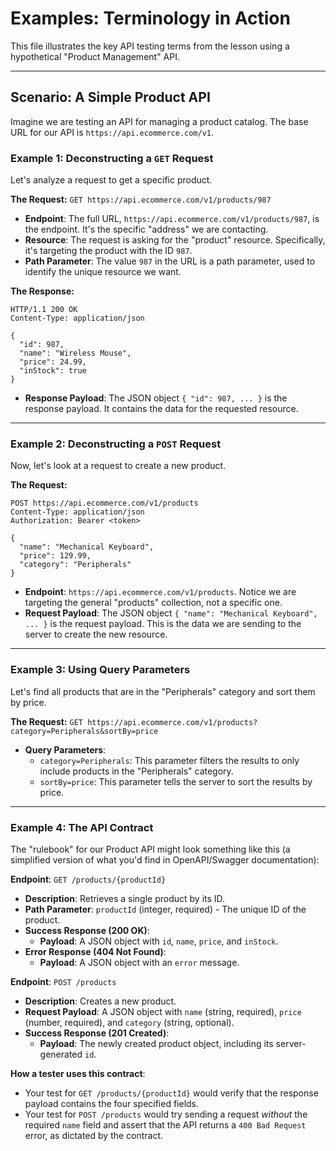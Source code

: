 # Examples: Terminology in Action

This file illustrates the key API testing terms from the lesson using a hypothetical "Product Management" API.

---

## Scenario: A Simple Product API

Imagine we are testing an API for managing a product catalog. The base URL for our API is `https://api.ecommerce.com/v1`.

### Example 1: Deconstructing a `GET` Request

Let's analyze a request to get a specific product.

**The Request:**
`GET https://api.ecommerce.com/v1/products/987`

-   **Endpoint**: The full URL, `https://api.ecommerce.com/v1/products/987`, is the endpoint. It's the specific "address" we are contacting.
-   **Resource**: The request is asking for the "product" resource. Specifically, it's targeting the product with the ID `987`.
-   **Path Parameter**: The value `987` in the URL is a path parameter, used to identify the unique resource we want.

**The Response:**
```http
HTTP/1.1 200 OK
Content-Type: application/json

{
  "id": 987,
  "name": "Wireless Mouse",
  "price": 24.99,
  "inStock": true
}
```

-   **Response Payload**: The JSON object `{ "id": 987, ... }` is the response payload. It contains the data for the requested resource.

---

### Example 2: Deconstructing a `POST` Request

Now, let's look at a request to create a new product.

**The Request:**
```http
POST https://api.ecommerce.com/v1/products
Content-Type: application/json
Authorization: Bearer <token>

{
  "name": "Mechanical Keyboard",
  "price": 129.99,
  "category": "Peripherals"
}
```

-   **Endpoint**: `https://api.ecommerce.com/v1/products`. Notice we are targeting the general "products" collection, not a specific one.
-   **Request Payload**: The JSON object `{ "name": "Mechanical Keyboard", ... }` is the request payload. This is the data we are sending to the server to create the new resource.

---

### Example 3: Using Query Parameters

Let's find all products that are in the "Peripherals" category and sort them by price.

**The Request:**
`GET https://api.ecommerce.com/v1/products?category=Peripherals&sortBy=price`

-   **Query Parameters**:
    -   `category=Peripherals`: This parameter filters the results to only include products in the "Peripherals" category.
    -   `sortBy=price`: This parameter tells the server to sort the results by price.

---

### Example 4: The API Contract

The "rulebook" for our Product API might look something like this (a simplified version of what you'd find in OpenAPI/Swagger documentation):

**Endpoint**: `GET /products/{productId}`
-   **Description**: Retrieves a single product by its ID.
-   **Path Parameter**: `productId` (integer, required) - The unique ID of the product.
-   **Success Response (200 OK)**:
    -   **Payload**: A JSON object with `id`, `name`, `price`, and `inStock`.
-   **Error Response (404 Not Found)**:
    -   **Payload**: A JSON object with an `error` message.

**Endpoint**: `POST /products`
-   **Description**: Creates a new product.
-   **Request Payload**: A JSON object with `name` (string, required), `price` (number, required), and `category` (string, optional).
-   **Success Response (201 Created)**:
    -   **Payload**: The newly created product object, including its server-generated `id`.

**How a tester uses this contract**:
-   Your test for `GET /products/{productId}` would verify that the response payload contains the four specified fields.
-   Your test for `POST /products` would try sending a request *without* the required `name` field and assert that the API returns a `400 Bad Request` error, as dictated by the contract.